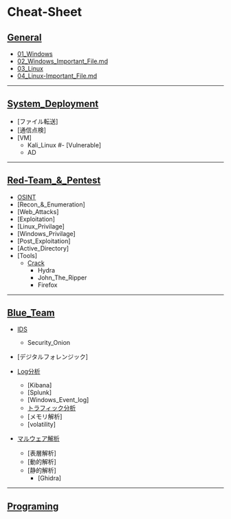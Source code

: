 # Cheat-Sheet

## [General](01_General/)
- [01_Windows](01_General/01_Windows.md)
- [02_Windows_Important_File.md](01_General/02_Windows_Important_File.md)
- [03_Linux](01_General/03_Linux.md)
- [04_Linux-Important_File.md](01_General/04_Linux-Important_File.md)
---

## [System_Deployment](02_System_Deployment/)
- [ファイル転送]
- [通信点検]
- [VM]
    - Kali_Linux
#- [Vulnerable]
     - AD
---

## [Red-Team_&_Pentest](03_Red-Team_and_Pentest/)
- [OSINT](OSINT/)
- [Recon_&_Enumeration]
- [Web_Attacks]
- [Exploitation]
- [Linux_Privilage]
- [Windows_Privilage]
- [Post_Exploitation]
- [Active_Directory]
- [Tools]
  - [Crack]()
    - Hydra
    - John_The_Ripper
    - Firefox
---

## [Blue_Team](04_Blue-Team/)
- [IDS]()
  - Security_Onion
- [デジタルフォレンジック]
- [Log分析]()
  - [Kibana]
  - [Splunk]
  - [Windows_Event_log]
  - [トラフィック分析]()
  - [メモリ解析]
  - [volatility]

- [マルウェア解析](#)
  - [表層解析]
  - [動的解析]
  - [静的解析]
    - [Ghidra]
---

## [Programing]()

